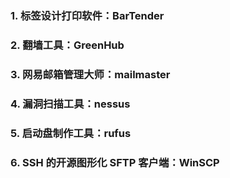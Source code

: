 ### 1. 标签设计打印软件：BarTender
### 2. 翻墙工具：GreenHub
### 3. 网易邮箱管理大师：mailmaster
### 4. 漏洞扫描工具：nessus
### 5. 启动盘制作工具：rufus
### 6.  SSH 的开源图形化 SFTP 客户端：WinSCP